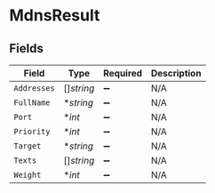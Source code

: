 # MdnsResult


## Fields

| Field              | Type               | Required           | Description        |
| ------------------ | ------------------ | ------------------ | ------------------ |
| `Addresses`        | []*string*         | :heavy_minus_sign: | N/A                |
| `FullName`         | **string*          | :heavy_minus_sign: | N/A                |
| `Port`             | **int*             | :heavy_minus_sign: | N/A                |
| `Priority`         | **int*             | :heavy_minus_sign: | N/A                |
| `Target`           | **string*          | :heavy_minus_sign: | N/A                |
| `Texts`            | []*string*         | :heavy_minus_sign: | N/A                |
| `Weight`           | **int*             | :heavy_minus_sign: | N/A                |
